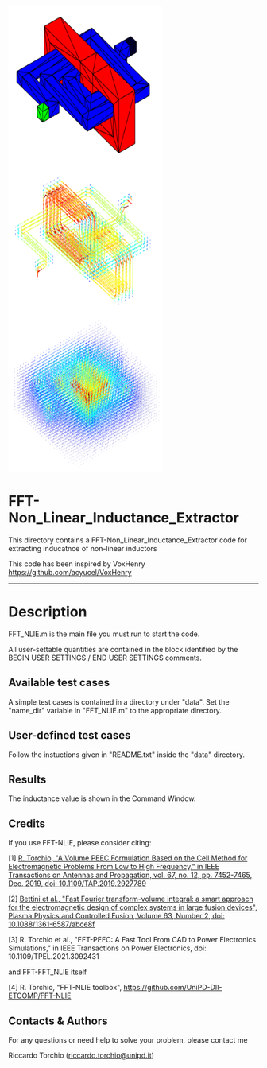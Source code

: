 <img src="ind.PNG" width="310" height="310"><img src="JM.PNG" width="310" height="310"><img src="H.PNG" width="310" height="310">    

# FFT-Non_Linear_Inductance_Extractor 

This directory contains a FFT-Non_Linear_Inductance_Extractor code for extracting inducatnce of non-linear inductors 

This code has been inspired by VoxHenry https://github.com/acyucel/VoxHenry

-------------------------------------------------------------------

# Description
 
FFT_NLIE.m is the main file you must run to start the code. 

All user-settable quantities are contained in the block identified by the 
BEGIN USER SETTINGS / END USER SETTINGS comments.

Available test cases
--------------------
A simple test cases is contained in a directory under "data". 
Set the "name_dir" variable in "FFT_NLIE.m" to the appropriate directory.

User-defined test cases
-----------------------
Follow the instuctions given in "README.txt" inside the "data" directory.

Results
--------------------
The inductance value is shown in the Command Window.  

Credits
--------------------
If you use FFT-NLIE, please consider citing:

 [1] [R. Torchio, "A Volume PEEC Formulation Based on the Cell Method for Electromagnetic Problems From Low to High Frequency," in IEEE Transactions on Antennas and Propagation, vol. 67, no. 12, pp. 7452-7465, Dec. 2019, doi: 10.1109/TAP.2019.2927789](https://ieeexplore.ieee.org/document/8764572)

 [2] [Bettini et al., "Fast Fourier transform-volume integral: a smart approach for the electromagnetic design of complex systems in large fusion devices", Plasma Physics and Controlled Fusion, Volume 63, Number 2, doi: 10.1088/1361-6587/abce8f](https://iopscience.iop.org/article/10.1088/1361-6587/abce8f)
 
 [3] R. Torchio et al., "FFT-PEEC: A Fast Tool From CAD to Power Electronics Simulations," in IEEE Transactions on Power Electronics, doi: 10.1109/TPEL.2021.3092431
 
and FFT-FFT_NLIE itself

 [4] R. Torchio, "FFT-NLIE toolbox", https://github.com/UniPD-DII-ETCOMP/FFT-NLIE
 
Contacts & Authors
-----------------------
For any questions or need help to solve your problem, please contact me

Riccardo Torchio (riccardo.torchio@unipd.it)
